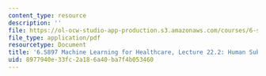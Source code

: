 ```yaml
---
content_type: resource
description: ''
file: https://ol-ocw-studio-app-production.s3.amazonaws.com/courses/6-s897-machine-learning-for-healthcare-spring-2019/8977940e33fc2a186a40ba7f4b053460_MIT6_S897S19_lec22-2.pdf
file_type: application/pdf
resourcetype: Document
title: '6.S897 Machine Learning for Healthcare, Lecture 22.2: Human Subjects Research'
uid: 8977940e-33fc-2a18-6a40-ba7f4b053460
---
```

